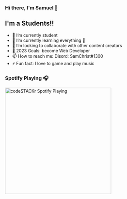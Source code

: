 ### Hi there, I'm Samuel 👋


## I'm a Students!!

- 🔭 I’m currently student
- 🌱 I’m currently learning everything 🤣
- 👯 I’m looking to collaborate with other content creators
- 🥅 2023 Goals: become Web Developer
- 📫 How to reach me: Disord: SamChrist#1300
- ⚡ Fun fact: I love to game and play music

### Spotify Playing 🎧

[<img src="https://now-playing-codestackr.vercel.app/api/spotify-playing" alt="codeSTACKr Spotify Playing" width="350" />](https://open.spotify.com/user/swyqyimdc12jajde4vpwd2x1b)
